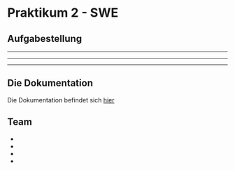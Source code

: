 # Praktikum 2 - SWE

## Aufgabestellung

---
---
---

## Die Dokumentation

Die Dokumentation befindet sich [hier](./Dokumentation/DOKUMENTATION.md)

## Team

- 
- 
-
-
